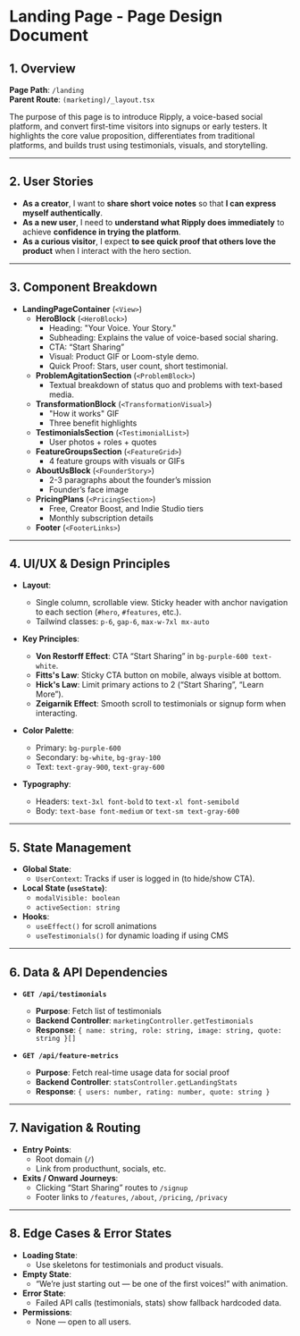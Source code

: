 # Landing Page - Page Design Document

## 1. Overview

**Page Path**: `/landing`  
**Parent Route**: `(marketing)/_layout.tsx`  

The purpose of this page is to introduce Ripply, a voice-based social platform, and convert first-time visitors into signups or early testers. It highlights the core value proposition, differentiates from traditional platforms, and builds trust using testimonials, visuals, and storytelling.

---

## 2. User Stories

- **As a creator**, I want to **share short voice notes** so that **I can express myself authentically**.
- **As a new user**, I need to **understand what Ripply does immediately** to achieve **confidence in trying the platform**.
- **As a curious visitor**, I expect **to see quick proof that others love the product** when I interact with the hero section.

---

## 3. Component Breakdown

- **LandingPageContainer** (`<View>`)
    - **HeroBlock** (`<HeroBlock>`)
        - Heading: "Your Voice. Your Story."
        - Subheading: Explains the value of voice-based social sharing.
        - CTA: “Start Sharing”
        - Visual: Product GIF or Loom-style demo.
        - Quick Proof: Stars, user count, short testimonial.
    - **ProblemAgitationSection** (`<ProblemBlock>`)
        - Textual breakdown of status quo and problems with text-based media.
    - **TransformationBlock** (`<TransformationVisual>`)
        - "How it works" GIF
        - Three benefit highlights
    - **TestimonialsSection** (`<TestimonialList>`)
        - User photos + roles + quotes
    - **FeatureGroupsSection** (`<FeatureGrid>`)
        - 4 feature groups with visuals or GIFs
    - **AboutUsBlock** (`<FounderStory>`)
        - 2-3 paragraphs about the founder’s mission
        - Founder’s face image
    - **PricingPlans** (`<PricingSection>`)
        - Free, Creator Boost, and Indie Studio tiers
        - Monthly subscription details
    - **Footer** (`<FooterLinks>`)

---

## 4. UI/UX & Design Principles

- **Layout**: 
    - Single column, scrollable view. Sticky header with anchor navigation to each section (`#hero`, `#features`, etc.).
    - Tailwind classes: `p-6`, `gap-6`, `max-w-7xl mx-auto`

- **Key Principles**:
    - **Von Restorff Effect**: CTA “Start Sharing” in `bg-purple-600 text-white`.
    - **Fitts's Law**: Sticky CTA button on mobile, always visible at bottom.
    - **Hick's Law**: Limit primary actions to 2 (“Start Sharing”, “Learn More”).
    - **Zeigarnik Effect**: Smooth scroll to testimonials or signup form when interacting.

- **Color Palette**:
    - Primary: `bg-purple-600`
    - Secondary: `bg-white`, `bg-gray-100`
    - Text: `text-gray-900`, `text-gray-600`

- **Typography**:
    - Headers: `text-3xl font-bold` to `text-xl font-semibold`
    - Body: `text-base font-medium` or `text-sm text-gray-600`

---

## 5. State Management

- **Global State**: 
    - `UserContext`: Tracks if user is logged in (to hide/show CTA).
- **Local State (`useState`)**:
    - `modalVisible: boolean`
    - `activeSection: string`
- **Hooks**:
    - `useEffect()` for scroll animations
    - `useTestimonials()` for dynamic loading if using CMS

---

## 6. Data & API Dependencies

- **`GET /api/testimonials`**
    - **Purpose**: Fetch list of testimonials
    - **Backend Controller**: `marketingController.getTestimonials`
    - **Response**: `{ name: string, role: string, image: string, quote: string }[]`

- **`GET /api/feature-metrics`**
    - **Purpose**: Fetch real-time usage data for social proof
    - **Backend Controller**: `statsController.getLandingStats`
    - **Response**: `{ users: number, rating: number, quote: string }`

---

## 7. Navigation & Routing

- **Entry Points**:
    - Root domain (`/`)
    - Link from producthunt, socials, etc.
- **Exits / Onward Journeys**:
    - Clicking “Start Sharing” routes to `/signup`
    - Footer links to `/features`, `/about`, `/pricing`, `/privacy`

---

## 8. Edge Cases & Error States

- **Loading State**: 
    - Use skeletons for testimonials and product visuals.
- **Empty State**: 
    - “We’re just starting out — be one of the first voices!” with animation.
- **Error State**: 
    - Failed API calls (testimonials, stats) show fallback hardcoded data.
- **Permissions**:
    - None — open to all users.
